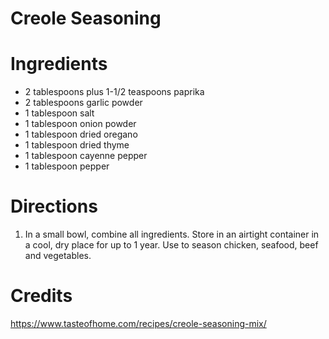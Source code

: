 # Creole Seasoning

# Ingredients

* 2 tablespoons plus 1-1/2 teaspoons paprika
* 2 tablespoons garlic powder
* 1 tablespoon salt
* 1 tablespoon onion powder
* 1 tablespoon dried oregano
* 1 tablespoon dried thyme
* 1 tablespoon cayenne pepper
* 1 tablespoon pepper

# Directions

1. In a small bowl, combine all ingredients. Store in an airtight container in a cool, dry place for up to 1 year. Use to season chicken, seafood, beef and vegetables.

# Credits

https://www.tasteofhome.com/recipes/creole-seasoning-mix/